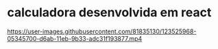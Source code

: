 # calculadora desenvolvida em react


https://user-images.githubusercontent.com/81835130/123525968-05345700-d6ab-11eb-9b33-adc31f193877.mp4

